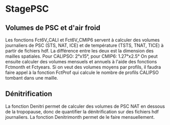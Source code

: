 # StagePSC

## Volumes de PSC et d'air froid

Les fonctions Fct6V_CALI et Fct6V_CMIP6 servent à calculer des volumes journaliers de PSC (STS, NAT, ICE) et de température (TSTS, TNAT, TICE) à partir de fichiers hdf. La différence entre les deux est la dimension des mailles spatiales. Pour CALIPSO: 2°x15°, pour CMIP6: 1.27°x2.5°
On peut ensuite calculer des volumes mensuels et annuels à l'aide des fonctions Fctmonth et Fctyears. 
Si on veut des volumes moyens par profils, il faudra faire appel à la fonction FctProf qui calcule le nombre de profils CALIPSO tombant dans une maille.

## Dénitrification

La fonction Denitri permet de calculer des volumes de PSC NAT en dessous de la tropopause, donc de quantifier la dénitrification sur des fichiers hdf journaliers. La fonction Denitrimonth permet de le faire mensuellement. 
